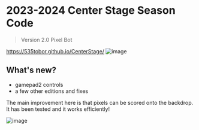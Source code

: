 # 2023-2024 Center Stage Season Code
> Version 2.0 Pixel Bot

<a>https://535tobor.github.io/CenterStage/</a>
![image](https://github.com/535tobor/2023-2024SeasonCode/assets/92122791/397a5420-961d-4d8e-b635-cf0ce3d0d965)



## What's new?
+ gamepad2 controls
+ a few other editions and fixes

The main improvement here is that pixels can be scored onto the backdrop. It has been tested and it works efficiently!

![image](https://github.com/535tobor/2023-2024SeasonCode/assets/92122791/daa1e411-b356-4fed-b492-7e0f6405116b)
